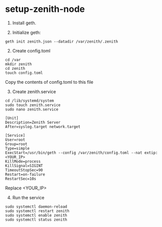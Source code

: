 # setup-zenith-node

1. Install geth.

2. Initialize geth:
```
geth init zenith.json --datadir /var/zenith/.zenith
```

2. Create config.toml

```
cd /var
mkdir zenith
cd zenith
touch config.toml
```

Copy the contents of config.toml to this file

3. Create zenith.service
```
cd /lib/systemd/system
sudo touch zenith.service
sudo nano zenith.service
```

```
[Unit]
Description=Zenith Server
After=syslog.target network.target

[Service]
User=root
Group=root
Type=simple
ExecStart=/usr/bin/geth --config /var/zenith/config.toml --nat extip:<YOUR_IP>
KillMode=process
KillSignal=SIGINT
TimeoutStopSec=90
Restart=on-failure
RestartSec=10s
```

Replace <YOUR_IP>

4. Run the service
```
sudo systemctl daemon-reload
sudo systemctl restart zenith
sudo systemctl enable zenith
sudo systemctl status zenith
```
